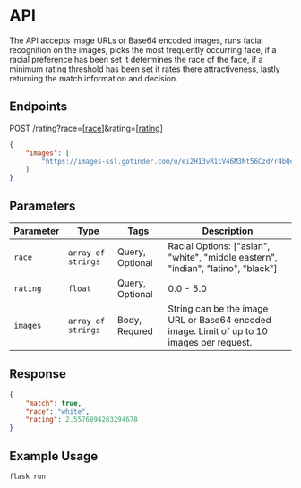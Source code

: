# API

The API accepts image URLs or Base64 encoded images, runs facial recognition on the images, picks the most frequently occurring face, if a racial preference has been set it determines the race of the face, if a minimum rating threshold has been set it rates there attractiveness, lastly returning the match information and decision.

## Endpoints
POST /rating?race=[<ins>race</ins>]&rating=[<ins>rating</ins>]

```json
{
    "images": [
        "https://images-ssl.gotinder.com/u/ei2H13vR1cV46M3Nt56Czd/r4bQcxoqzuan2pwcPwbJ1z.jpeg?Policy=eyJTdGF0ZW1lbnQiOiBbeyJSZXNvdXJjZSI6IiovdS9laTJIMTN2UjFjVjQ2TTNOdDU2Q3pkLyoiLCJDb25kaXRpb24iOnsiRGF0ZUxlc3NUaGFuIjp7IkFXUzpFcG9jaFRpbWUiOjE2NjE1NTg2NDB9fX1df"
    ]
}
```

## Parameters
| Parameter | Type | Tags | Description |
|  --- | --- | --- | --- |
| `race` | `array of strings` | Query, Optional | Racial Options: ["asian", "white", "middle eastern", "indian", "latino", "black"] |
| `rating` | `float` | Query, Optional | 0.0 - 5.0 |
| `images` | `array of strings` | Body, Requred | String can be the image URL or Base64 encoded image. Limit of up to 10 images per request. |

## Response
```json
{
    "match": true, 
    "race": "white", 
    "rating": 2.5576894283294678
}
```

## Example Usage
```
flask run
```